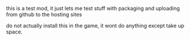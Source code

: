 ﻿this is a test mod, it just lets me test stuff with packaging and uploading from github to the hosting sites

do not actually install this in the game, it wont do anything except take up space.